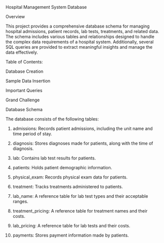 Hospital Management System Database

Overview

This project provides a comprehensive database schema for managing hospital admissions, patient records, lab tests, treatments, and related data. The schema includes various tables and relationships designed to handle the complex data requirements of a hospital system. Additionally, several SQL queries are provided to extract meaningful insights and manage the data effectively.


Table of Contents: 

Database Creation

Sample Data Insertion

Important Queries

Grand Challenge


Database Schema

The database consists of the following tables:

1) admissions: Records patient admissions, including the unit name and time period of stay.

2) diagnosis: Stores diagnoses made for patients, along with the time of diagnosis.

3) lab: Contains lab test results for patients.

4) patients: Holds patient demographic information.

5) physical_exam: Records physical exam data for patients.

6) treatment: Tracks treatments administered to patients.

7) lab_name: A reference table for lab test types and their acceptable ranges.

8) treatment_pricing: A reference table for treatment names and their costs.

9) lab_pricing: A reference table for lab tests and their costs.

10) payments: Stores payment information made by patients.

